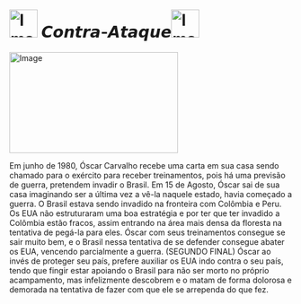 
# <img src="https://images-wixmp-ed30a86b8c4ca887773594c2.wixmp.com/f/477b5fd1-8e7d-4278-9377-aa6aadc63969/ddw94rp-13144137-65d3-49a7-8843-cb3524b8e325.gif?token=eyJ0eXAiOiJKV1QiLCJhbGciOiJIUzI1NiJ9.eyJzdWIiOiJ1cm46YXBwOjdlMGQxODg5ODIyNjQzNzNhNWYwZDQxNWVhMGQyNmUwIiwiaXNzIjoidXJuOmFwcDo3ZTBkMTg4OTgyMjY0MzczYTVmMGQ0MTVlYTBkMjZlMCIsIm9iaiI6W1t7InBhdGgiOiJcL2ZcLzQ3N2I1ZmQxLThlN2QtNDI3OC05Mzc3LWFhNmFhZGM2Mzk2OVwvZGR3OTRycC0xMzE0NDEzNy02NWQzLTQ5YTctODg0My1jYjM1MjRiOGUzMjUuZ2lmIn1dXSwiYXVkIjpbInVybjpzZXJ2aWNlOmZpbGUuZG93bmxvYWQiXX0.kGcuzrgO5rFfsG-JhffM_NpHwlgxUx4pFc4zpNgOY2c" alt="Image" height="50" width="50" > 𝘾𝙤𝙣𝙩𝙧𝙖-𝘼𝙩𝙖𝙦𝙪𝙚<img src="https://images-wixmp-ed30a86b8c4ca887773594c2.wixmp.com/f/477b5fd1-8e7d-4278-9377-aa6aadc63969/ddw94rp-13144137-65d3-49a7-8843-cb3524b8e325.gif?token=eyJ0eXAiOiJKV1QiLCJhbGciOiJIUzI1NiJ9.eyJzdWIiOiJ1cm46YXBwOjdlMGQxODg5ODIyNjQzNzNhNWYwZDQxNWVhMGQyNmUwIiwiaXNzIjoidXJuOmFwcDo3ZTBkMTg4OTgyMjY0MzczYTVmMGQ0MTVlYTBkMjZlMCIsIm9iaiI6W1t7InBhdGgiOiJcL2ZcLzQ3N2I1ZmQxLThlN2QtNDI3OC05Mzc3LWFhNmFhZGM2Mzk2OVwvZGR3OTRycC0xMzE0NDEzNy02NWQzLTQ5YTctODg0My1jYjM1MjRiOGUzMjUuZ2lmIn1dXSwiYXVkIjpbInVybjpzZXJ2aWNlOmZpbGUuZG93bmxvYWQiXX0.kGcuzrgO5rFfsG-JhffM_NpHwlgxUx4pFc4zpNgOY2c" alt="Image" height="50" width="50" >

 <img src="https://user-images.githubusercontent.com/99884683/167651699-ccc3147d-ff67-4d1e-a6a6-e0f909e50d0d.jpg" align=”center” alt="Image" height="180" width="300">
 
Em junho de 1980, Óscar Carvalho recebe uma carta em sua casa sendo chamado para o exército para receber treinamentos, pois há uma previsão de guerra, pretendem invadir o Brasil. Em 15 de Agosto, Óscar sai de sua casa imaginando ser a última vez a vê-la naquele estado, havia começado a guerra. O Brasil estava sendo invadido na fronteira com Colômbia e Peru. Os EUA não estruturaram uma boa estratégia e por ter que ter invadido a Colômbia estão fracos, assim entrando na área mais densa da floresta na tentativa de pegá-la para eles. Óscar com seus treinamentos consegue se sair muito bem, e o Brasil nessa tentativa de se defender consegue abater os EUA, vencendo parcialmente a guerra. (SEGUNDO FINAL) Óscar ao invés de proteger seu país, prefere auxiliar os EUA indo contra o seu país, tendo que fingir estar apoiando o Brasil para não ser morto no próprio acampamento, mas infelizmente descobrem e o matam de forma dolorosa e demorada na tentativa de fazer com que ele se arrependa do que fez.

 



